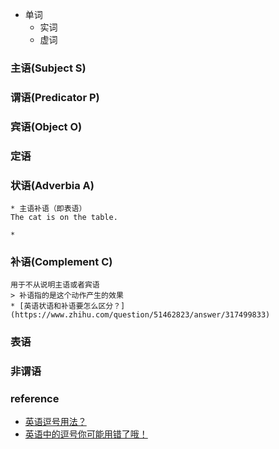 * 单词
    * 实词
    * 虚词

### 主语(Subject S)

### 谓语(Predicator P)

### 宾语(Object O)

### 定语

### 状语(Adverbia A)
    * 主语补语（即表语）
    The cat is on the table.

    * 

### 补语(Complement C)
    用于不从说明主语或者宾语
    > 补语指的是这个动作产生的效果
    * [英语状语和补语要怎么区分？](https://www.zhihu.com/question/51462823/answer/317499833)

### 表语

### 非谓语





### reference
* [英语逗号用法？](https://www.zhihu.com/question/27091984/answer/109939012)
* [英语中的逗号你可能用错了哦！](https://zhuanlan.zhihu.com/p/25938470)